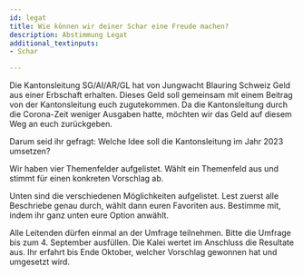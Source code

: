 ```yaml
---
id: legat
title: Wie können wir deiner Schar eine Freude machen?
description: Abstimmung Legat
additional_textinputs:
- Schar

---
```


Die Kantonsleitung SG/AI/AR/GL hat von Jungwacht Blauring Schweiz Geld aus einer Erbschaft erhalten. Dieses Geld soll gemeinsam mit einem Beitrag von der Kantonsleitung euch zugutekommen. Da die Kantonsleitung durch die Corona-Zeit weniger Ausgaben hatte, möchten wir das Geld auf diesem Weg an euch zurückgeben.

Darum seid ihr gefragt: Welche Idee soll die Kantonsleitung im Jahr 2023 umsetzen?

Wir haben vier Themenfelder aufgelistet. Wählt ein Themenfeld aus und stimmt für einen konkreten Vorschlag ab.

Unten sind die verschiedenen Möglichkeiten aufgelistet. Lest zuerst alle Beschriebe genau durch, wählt dann euren Favoriten aus. Bestimme mit, indem ihr ganz unten eure Option anwählt.

Alle Leitenden dürfen einmal an der Umfrage teilnehmen. Bitte die Umfrage bis zum 4. September ausfüllen. Die Kalei wertet im Anschluss die Resultate aus. Ihr erfahrt bis Ende Oktober, welcher Vorschlag gewonnen hat und umgesetzt wird.